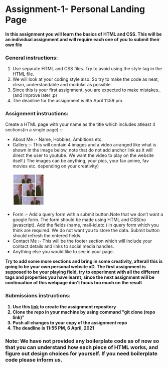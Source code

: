 # Assignment-1- Personal Landing Page
<h4>In this assignment you will learn the basics of HTML and CSS. This will be an individual assignment and will require each one of you to submit their own file</h4>
<h3>General instructions:</h3>
<ol>
	<li>Use separate HTML and CSS files. Try to avoid using the style tag in the HTML file.</li>
	<li>We will look at your coding style also. So try to make the code as neat, clean, understandable and modular as possible.</li>
	<li>Since this is your first assignment, you are expected to make mistakes..(and improve later :p)</li>
	<li>The deadline for the assignment is 6th April 11:59 pm.</li>

</ol>
<h3>Assignment instructions:</h3>
Create a HTML page with your name as the title which includes atleast 4 sections(in a single page) :-
<ul>
	<li>About Me :- Name, Hobbies, Ambitions etc. </li>
	<li>Gallery :- This will contain 4 images and a video arranged like what is shown in the image below, note that do not add anchor link as it will direct the user to youtube. We want the video to play on the website itself.( The images can be anything, your pics, your fav anime, fav movies etc. depending on your creativity) <br>
	<br>
	<img src='./example.jpeg' style='height:100px; width:100px'></img>
	<br>
	<br>
	</li>
	<li>Form :- Add a query form with a submit button.Note that we don’t want a google form. The form should be made using HTML and CSS(no javascript). Add the fields (name, mail-id,etc.) in query form which you think are required. We do not want you to store the data. Submit button should refresh the entered fields.</li>
	<li>Contact Me :- This will be the footer section which will include your contact details and links to social media handles.</li>
	<li>Anything else you would like to see in your page.</li>
</ul>
<b> Try to add some more sections and bring in some creativity, afterall this is going to be your own personal website xD. 
<b> The first assignment is supposed to be your playing field, try to experiment with all the different tags and properties you have learnt, since the next assignment will be continuation of this webpage don't focus too much on the result</b>
<h3>Submissions instructions:</h3>
<ol>
	<li> Use this <a href="https://classroom.github.com/a/MdCTTnJM">link</a> to create the assignment repository
	<li> Clone the repo in your machine by using command "git clone (repo link)"
	<li> Push all changes to your copy of the assignment repo
	<li> <b> The deadline is 11:55 PM, 6 April, 2021 </b>
</ol>

### Note: We have not provided any boilerplate code as of now so that you can understand how each piece of HTML works, and figure out design choices for yourself. If you need boilerplate code please inform us.
